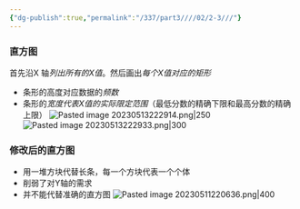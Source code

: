 ```yaml
---
{"dg-publish":true,"permalink":"/337/part3////02/2-3///"}
---
```


### 直方图
⾸先沿X 轴*列出所有的X值*。然后画出*每个X值对应的矩形*
- 条形的⾼度对应数据的*频数*
- 条形的*宽度代表X值的实际限定范围*（最低分数的精确下限和最高分数的精确上限）
![Pasted image 20230513222914.png|250](/img/user/image/Pasted%20image%2020230513222914.png)  ![Pasted image 20230513222933.png|300](/img/user/image/Pasted%20image%2020230513222933.png)
### 修改后的直方图
- 用一堆方块代替长条，每一个方块代表一个个体
- 削弱了对Y轴的需求
- 并不能代替准确的直方图
![Pasted image 20230511220636.png|400](/img/user/image/Pasted%20image%2020230511220636.png)